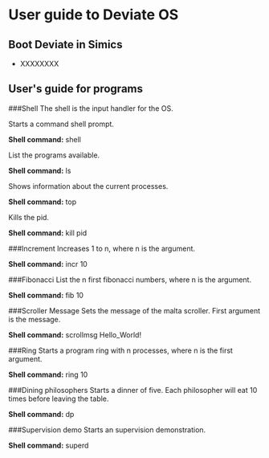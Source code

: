 # User guide to Deviate OS

## Boot Deviate in Simics

* XXXXXXXX

## User's guide for programs

###Shell
The shell is the input handler for the OS.

Starts a command shell prompt.
 
__Shell command:__ shell

List the programs available.

__Shell command:__ ls

Shows information about the current processes.

__Shell command:__ top

Kills the pid.

__Shell command:__ kill pid

###Increment
Increases 1 to n, where n is the argument.

__Shell command:__ incr 10

###Fibonacci
List the n first fibonacci numbers, where n is the argument.

__Shell command:__ fib 10

###Scroller Message
Sets the message of the malta scroller. First argument is the message.

__Shell command:__ scrollmsg Hello_World!

###Ring
Starts a program ring with n processes, where n is the first argument.

__Shell command:__ ring 10

###Dining philosophers
Starts a dinner of five. Each philosopher will eat 10 times before leaving the table.

__Shell command:__ dp

###Supervision demo
Starts an supervision demonstration. 

__Shell command:__ superd
